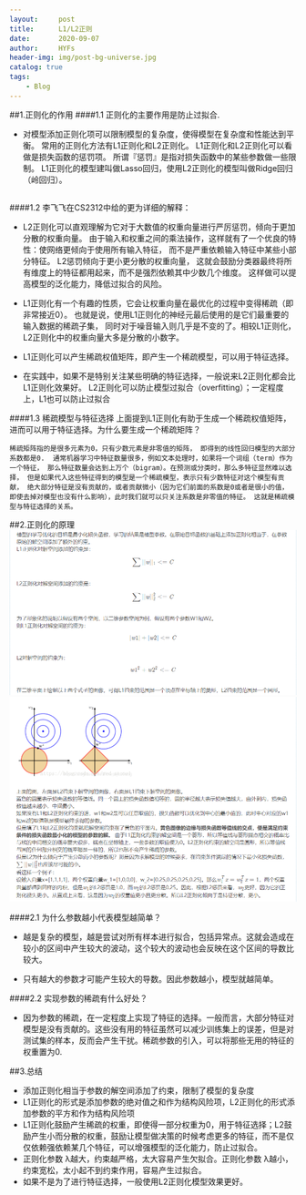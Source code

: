```yaml
---
layout:     post
title:      L1/L2正则 
date:       2020-09-07
author:     HYFs
header-img: img/post-bg-universe.jpg
catalog: true
tags:
    - Blog
---
```



##1.正则化的作用
####1.1 正则化的主要作用是防止过拟合.
- 对模型添加正则化项可以限制模型的复杂度，使得模型在复杂度和性能达到平衡。
常用的正则化方法有L1正则化和L2正则化。
L1正则化和L2正则化可以看做是损失函数的惩罚项。
所谓『惩罚』是指对损失函数中的某些参数做一些限制。
 L1正则化的模型建叫做Lasso回归，使用L2正则化的模型叫做Ridge回归（岭回归）。
 
##
####1.2 李飞飞在CS2312中给的更为详细的解释：

- L2正则化可以直观理解为它对于大数值的权重向量进行严厉惩罚，倾向于更加分散的权重向量。
  由于输入和权重之间的乘法操作，这样就有了一个优良的特性：使网络更倾向于使用所有输入特征，
  而不是严重依赖输入特征中某些小部分特征。 L2惩罚倾向于更小更分散的权重向量，
  这就会鼓励分类器最终将所有维度上的特征都用起来，而不是强烈依赖其中少数几个维度。
  这样做可以提高模型的泛化能力，降低过拟合的风险。
  
- L1正则化有一个有趣的性质，它会让权重向量在最优化的过程中变得稀疏（即非常接近0）。
  也就是说，使用L1正则化的神经元最后使用的是它们最重要的输入数据的稀疏子集，
  同时对于噪音输入则几乎是不变的了。相较L1正则化，L2正则化中的权重向量大多是分散的小数字。
  
- L1正则化可以产生稀疏权值矩阵，即产生一个稀疏模型，可以用于特征选择。
  
- 在实践中，如果不是特别关注某些明确的特征选择，一般说来L2正则化都会比L1正则化效果好。
  L2正则化可以防止模型过拟合（overfitting）；一定程度上，L1也可以防止过拟合
  
####1.3 稀疏模型与特征选择
上面提到L1正则化有助于生成一个稀疏权值矩阵，
进而可以用于特征选择。为什么要生成一个稀疏矩阵？

`稀疏矩阵指的是很多元素为0，只有少数元素是非零值的矩阵，
即得到的线性回归模型的大部分系数都是0. 
通常机器学习中特征数量很多，例如文本处理时，如果将一个词组（term）作为一个特征，
那么特征数量会达到上万个（bigram）。在预测或分类时，那么多特征显然难以选择，
但是如果代入这些特征得到的模型是一个稀疏模型，表示只有少数特征对这个模型有贡献，
绝大部分特征是没有贡献的，或者贡献微小（因为它们前面的系数是0或者是很小的值，
即使去掉对模型也没有什么影响），此时我们就可以只关注系数是非零值的特征。
这就是稀疏模型与特征选择的关系。`

##2.正则化的原理
![avatar](../pictures/L1L2/L1L2_1.png)
![avatar](../pictures/L1L2/L1L2_2.png)

####2.1  为什么参数越小代表模型越简单？

- 越是复杂的模型，越是尝试对所有样本进行拟合，包括异常点。这就会造成在较小的区间中产生较大的波动，这个较大的波动也会反映在这个区间的导数比较大。

- 只有越大的参数才可能产生较大的导数。因此参数越小，模型就越简单。

####2.2  实现参数的稀疏有什么好处？

- 因为参数的稀疏，在一定程度上实现了特征的选择。一般而言，大部分特征对模型是没有贡献的。这些没有用的特征虽然可以减少训练集上的误差，但是对测试集的样本，反而会产生干扰。稀疏参数的引入，可以将那些无用的特征的权重置为0.

##3.总结
- 添加正则化相当于参数的解空间添加了约束，限制了模型的复杂度
- L1正则化的形式是添加参数的绝对值之和作为结构风险项，L2正则化的形式添加参数的平方和作为结构风险项
- L1正则化鼓励产生稀疏的权重，即使得一部分权重为0，用于特征选择；L2鼓励产生小而分散的权重，鼓励让模型做决策的时候考虑更多的特征，而不是仅仅依赖强依赖某几个特征，可以增强模型的泛化能力，防止过拟合。
- 正则化参数 λ越大，约束越严格，太大容易产生欠拟合。正则化参数 λ越小，约束宽松，太小起不到约束作用，容易产生过拟合。
- 如果不是为了进行特征选择，一般使用L2正则化模型效果更好。